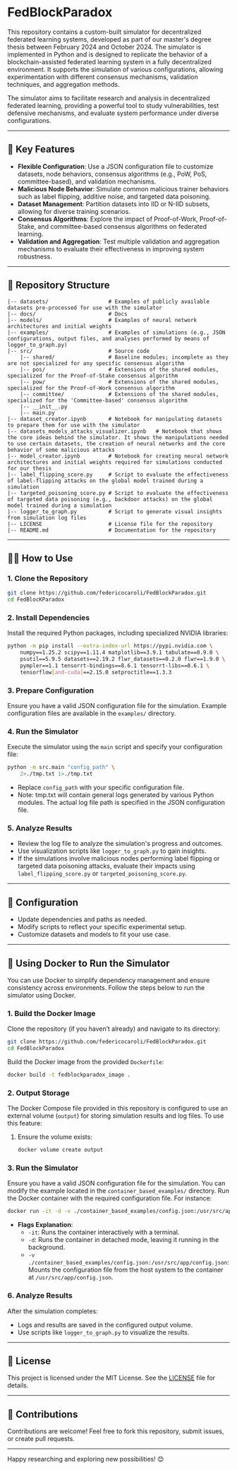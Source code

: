 # FedBlockParadox

This repository contains a custom-built simulator for decentralized federated learning systems, developed as part of our master's degree thesis between February 2024 and October 2024. The simulator is implemented in Python and is designed to replicate the behavior of a blockchain-assisted federated learning system in a fully decentralized environment. It supports the simulation of various configurations, allowing experimentation with different consensus mechanisms, validation techniques, and aggregation methods.

The simulator aims to facilitate research and analysis in decentralized federated learning, providing a powerful tool to study vulnerabilities, test defensive mechanisms, and evaluate system performance under diverse configurations.

---

## 🚀 Key Features

- **Flexible Configuration**: Use a JSON configuration file to customize datasets, node behaviors, consensus algorithms (e.g., PoW, PoS, committee-based), and validation mechanisms.
- **Malicious Node Behavior**: Simulate common malicious trainer behaviors such as label flipping, additive noise, and targeted data poisoning.
- **Dataset Management**: Partition datasets into IID or N-IID subsets, allowing for diverse training scenarios.
- **Consensus Algorithms**: Explore the impact of Proof-of-Work, Proof-of-Stake, and committee-based consensus algorithms on federated learning.
- **Validation and Aggregation**: Test multiple validation and aggregation mechanisms to evaluate their effectiveness in improving system robustness.

---

## 📂 Repository Structure

```
|-- datasets/                   # Examples of publicly available datasets pre-processed for use with the simulator
|-- docs/                       # Docs
|-- models/                     # Examples of neural network architectures and initial weights
|-- examples/                   # Examples of simulations (e.g., JSON configurations, output files, and analyses performed by means of logger_to_graph.py)
|-- src/                        # Source code
    |-- shared/                 # Baseline modules; incomplete as they are not specialized for any specific consensus algorithm
    |-- pos/                    # Extensions of the shared modules, specialized for the Proof-of-Stake consensus algorithm
    |-- pow/                    # Extensions of the shared modules, specialized for the Proof-of-Work consensus algorithm
    |-- committee/              # Extensions of the shared modules, specialized for the 'Committee-based' consensus algorithm
    |-- __init__.py
    |-- main.py
|-- dataset_creator.ipynb       # Notebook for manipulating datasets to prepare them for use with the simulator
|-- datasets_models_attacks_visualizer.ipynb   # Notebook that shows the core ideas behind the simulator. It shows the manipulations needed to use certain datasets, the creation of neural networks and the core behavior of some malicious attacks
|-- model_creator.ipynb         # Notebook for creating neural network architectures and initial weights required for simulations conducted for our thesis
|-- label_flipping_score.py     # Script to evaluate the effectiveness of label-flipping attacks on the global model trained during a simulation
|-- targeted_poisoning_score.py # Script to evaluate the effectiveness of targeted data poisoning (e.g., backdoor attacks) on the global model trained during a simulation
|-- logger_to_graph.py          # Script to generate visual insights from simulation log files
|-- LICENSE                     # License file for the repository
|-- README.md                   # Documentation for the repository
```

---

## 🧑‍💻 How to Use

### 1. Clone the Repository

```bash
git clone https://github.com/federicocaroli/FedBlockParadox.git
cd FedBlocKParadox
```

### 2. Install Dependencies

Install the required Python packages, including specialized NVIDIA libraries:

```bash
python -m pip install --extra-index-url https://pypi.nvidia.com \
    numpy==1.25.2 scipy==1.11.4 matplotlib==3.9.1 tabulate==0.9.0 \
    psutil==5.9.5 datasets==2.19.2 flwr_datasets==0.2.0 flwr==1.9.0 \
    pympler==1.1 tensorrt-bindings==8.6.1 tensorrt-libs==8.6.1 \
    tensorflow[and-cuda]==2.15.0 setproctitle==1.3.3
```

### 3. Prepare Configuration

Ensure you have a valid JSON configuration file for the simulation. Example configuration files are available in the `examples/` directory.

### 4. Run the Simulator

Execute the simulator using the `main` script and specify your configuration file:

```bash
python -m src.main "config_path" \
    2>./tmp.txt 1>./tmp.txt
```

- Replace `config_path` with your specific configuration file.
- Note: tmp.txt will contain general logs generated by various Python modules. The actual log file path is specified in the JSON configuration file.

### 5. Analyze Results

- Review the log file to analyze the simulation's progress and outcomes.
- Use visualization scripts like `logger_to_graph.py` to gain insights.
- If the simulations involve malicious nodes performing label flipping or targeted data poisoning attacks, evaluate their impacts using `label_flipping_score.py` or `targeted_poisoning_score.py`.

---

## 🔧 Configuration

- Update dependencies and paths as needed.
- Modify scripts to reflect your specific experimental setup.
- Customize datasets and models to fit your use case.

---

## 🐳 Using Docker to Run the Simulator

You can use Docker to simplify dependency management and ensure consistency across environments. Follow the steps below to run the simulator using Docker.

### **1. Build the Docker Image**

Clone the repository (if you haven’t already) and navigate to its directory:

```bash
git clone https://github.com/federicocaroli/FedBlockParadox.git
cd FedBlockParadox
```

Build the Docker image from the provided `Dockerfile`:

```bash
docker build -t fedblockparadox_image .
```

### **2. Output Storage**

The Docker Compose file provided in this repository is configured to use an external volume (`output`) for storing simulation results and log files. To use this feature:

1. Ensure the volume exists:
   ```bash
   docker volume create output
   ```

### **3. Run the Simulator**

Ensure you have a valid JSON configuration file for the simulation. You can modify the example located in the `container_based_examples/` directory.
Run the Docker container with the required configuration file. For instance:

```bash
docker run -it -d -v ./container_based_examples/config.json:/usr/src/app/config.json fedblockparadox_image
```

- **Flags Explanation**:
  - `-it`: Runs the container interactively with a terminal.
  - `-d`: Runs the container in detached mode, leaving it running in the background.
  - `-v ./container_based_examples/config.json:/usr/src/app/config.json`: Mounts the configuration file from the host system to the container at `/usr/src/app/config.json`.

### **6. Analyze Results**

After the simulation completes:
- Logs and results are saved in the configured output volume.
- Use scripts like `logger_to_graph.py` to visualize the results.

---

## 📜 License

This project is licensed under the MIT License. See the [LICENSE](LICENSE) file for details.

---

## 🤝 Contributions

Contributions are welcome! Feel free to fork this repository, submit issues, or create pull requests.

---

Happy researching and exploring new possibilities! 😊